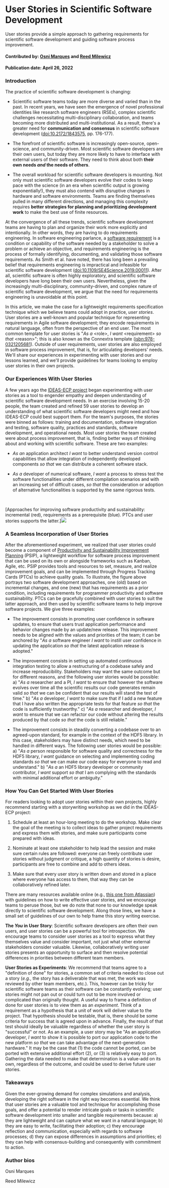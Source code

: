 # User Stories in Scientific Software Development

<!-- deck start -->
User stories provide a simple approach to gathering requirements for scientific software
development and guiding software process improvement. 
<!-- deck end -->

#### Contributed by: [Osni Marques](https://github.com/oamargues) and [Reed Milewicz](https://github.com/rmmilewi)
#### Publication date: April 26, 2022

### Introduction

The practice of scientific software development is changing:

-   Scientific software teams today are more diverse and varied than in
    the past. In recent years, we have seen the emergence of novel
    professional identities like research software engineers (RSEs),
    complex scientific challenges necessitating multi-disciplinary
    collaboration, and teams becoming more distributed and
    multi-institutional. As a result, there's a greater need for
    **communication and consensus** in scientific software
    development ([doi:10.2172/1843575](https://doi.org/10.2172/1843575), pp. 176-177).

-   The forefront of scientific software is increasingly open-source,
    open-science, and community-driven. Most scientific software
    developers are their own users, but today they are more likely to
    have to interface with external users of their software. They need
    to think about both **their own needs *and* the needs of others**.

-   The overall workload for scientific software developers is mounting.
    Not only must scientific software developers evolve their codes to
    keep pace with the science (in an era when scientific output is
    growing exponentially!), they must also contend with disruptive
    changes in hardware and software environments. Teams are finding
    themselves pulled in many different directions, and managing this
    complexity requires **better strategies for planning and
    prioritizing development work** to make the best use of finite
    resources.

At the convergence of all these trends, scientific software development
teams are having to plan and organize their work more explicitly and
intentionally. In other words, they are having to do requirements
engineering. In software engineering parlance, a [software
requirement](https://bssw.io/items/overview-of-requirements-and-requirements-engineering)
is a condition or capability of the software needed by a stakeholder to
solve a problem or achieve an objective, and requirements engineering is
the process of formally identifying, documenting, and validating those
software requirements. As Smith et al. have noted, there has long been a
prevailing belief that requirements engineering is impractical and
infeasible for scientific software development ([doi:10.1109/SE4Science.2019.00011](https://doi.org/10.1109/SE4Science.2019.00011)).
After all, scientific software is often highly exploratory, and
scientific software developers have long been their own users.
Nevertheless, given the increasingly multi-disciplinary,
community-driven, and complex nature of scientific software development,
we argue that the need for requirements engineering is unavoidable at
this point.

In this article, we make the case for a lightweight requirements
specification technique which we believe teams could adopt in practice,
*user stories*. User stories are a well-known and popular technique for
representing requirements in Agile software development; they encode
requirements in natural language, often from the perspective of an end
user. The most common template for user stories is "*As a* \<role\>, *I
want* \<requirement\> *so that* \<reason\>"; this is also known as the
Connextra template ([isbn:978-0321205681](https://isbndb.com/book/9780321205681)). Outside of user requirements, user
stories are also employed in software process improvement, that is, for
articulating developers' needs. We'll share our experiences in
experimenting with user stories and our lessons learned, and we'll
provide guidelines for teams looking to employ user stories in their own
projects.

### Our Experiences With User Stories

A few years ago the [IDEAS-ECP project](https://ideas-productivity.org/ideas-ecp/) 
began experimenting with user stories as a
tool to engender empathy and deepen understanding of scientific software
development needs. In an exercise involving 15-20 people, the team
created and refined 59 user stories to develop an understanding of what
scientific software developers might need and how IDEAS-ECP could best
support them. For the team's purposes, the stories were binned as
follows: training and documentation, software integration and testing,
software quality, practices and standards, software development, and
operational needs. Most user stories the team created were about process
improvement, that is, finding better ways of thinking about and working
with scientific software. These are two examples:

-   *As an* application architect *I want* to better understand version
    control capabilities that allow integration of independently
    developed components *so that* we can distribute a coherent software
    stack.

-   *As a* developer of numerical software, *I want* a process to stress
    test the software functionalities under different compilation
    scenarios and with an increasing set of difficult cases, *so that*
    the consideration or adoption of alternative functionalities is
    supported by the same rigorous tests.

<br>

[Approaches for improving software productivity and sustainability: incremental (red), requirements as a prerequisite (blue). PTCs and user stories supports the latter.]<img src='../../images/ptc-user-stories-improvement.png' class='page lightbox'/>

### A Seamless Incorporation of User Stories

After the aforementioned experiment, we realized that user stories could
become a component of [Productivity and Sustainability Improvement
Planning](https://bssw.io/psip) (PSIP), a lightweight workflow for software process improvement
that can be used on its own or alongside frameworks such as Kanban,
Agile, etc. PSIP provides tools and resources to set, measure, and
realize improvement goals, and can be implemented through Progress
Tracking Cards (PTCs) to achieve quality goals. To illustrate, the figure above
portrays two software development
approaches, one (old) based on incremental changes, and one (new) that
has requirements as a prior condition, including requirements for
programmer productivity and software sustainability. PTCs can be
gracefully combined with user stories to suit the latter approach, and
then used by scientific software teams to help improve software
projects. We give three examples:

-   The improvement consists in promoting user confidence in software
    updates, to ensure that users trust application performance and
    behavior changes made by an update/new release. This improvement
    needs to be aligned with the values and priorities of the team; it
    can be anchored by "*As a* software engineer *I want* to instill
    user confidence in updating the application *so that* the latest
    application release is adopted."

-   The improvement consists in setting up automated continuous
    integration testing to allow a restructuring of a codebase safely
    and increase reproducibility. Stakeholders may want the same outcome
    but for different reasons, and the following user stories would be
    possible: a) "*As a* researcher and a PI, *I want* to ensure that
    however the software evolves over time all the scientific results
    our code generates remain valid *so that* we can be confident that
    our results will stand the test of time." b) "*As a* developer, *I
    want* to make sure that if I add a new feature that I have also
    written the appropriate tests for that feature *so that* the code is
    sufficiently trustworthy." c) "*As a* researcher and developer, *I
    want* to ensure that we can refactor our code without altering the
    results produced by that code *so that* the code is still reliable."

-   The improvement consists in steadily converting a codebase over to
    an agreed-upon standard, for example in the context of the HDF5
    library. In this case, stakeholders may have distinct needs, which
    need to be handled in different ways. The following user stories
    would be possible: a) "*As a* person responsible for software
    quality and correctness for the HDF5 library, *I want* guidance on
    selecting and implementing coding standards *so that* we can make
    our code easy for everyone to read and understand." b) "*As a* an
    HDF5 library developer or community contributor, *I want* support
    *so that* I am complying with the standards with minimal additional
    effort or ambiguity."

### How You Can Get Started With User Stories

For readers looking to adopt user stories within their own projects,
highly recommend starting with a storywriting workshop as we did in the
IDEAS-ECP project:

1.  Schedule at least an hour-long meeting to do the workshop. Make
    clear the goal of the meeting is to collect ideas to gather project
    requirements and express them with stories, and make sure
    participants come prepared with ideas.

2.  Nominate at least one stakeholder to help lead the session and make
    sure certain rules are followed: everyone can freely contribute user
    stories without judgment or critique, a high quantity of stories is
    desire, participants are free to combine and add to others ideas.

3.  Make sure that every user story is written down and stored in a
    place where everyone has access to them, that way they can be
    collaboratively refined later.

There are many resources available online (e.g., [this one from Atlassian](https://www.atlassian.com/agile/project-management/user-stories)) with
guidelines on how to write effective user stories, and we encourage
teams to peruse those, but we do note that none to our knowledge speak
directly to scientific software development. Along those lines, we have
a small set of guidelines of our own to help frame this story writing
exercise.

**The *You* in User Story**: Scientific software developers are often
their own users, and user stories can be a powerful tool for
introspection. We encourage teams to consider user stories as a tool to
express what they themselves value and consider important, not just what
other external stakeholders consider valuable. Likewise, collaboratively
writing user stories presents an opportunity to surface and then resolve
potential differences in priorities between different team members.

**User Stories as Experiments**: We recommend that teams agree to a
"definition of done" for stories, a common set of criteria needed to
close out a story (*e.g.,* the story has a deliverable that was met, the
work was reviewed by other team members, etc.). This, however can be
tricky for scientific software teams as their software can be constantly
evolving; user stories might not pan out or could turn out to be more
involved or complicated than originally thought. A useful way to frame a
definition of done for user stories is to view them as an *experiment*.
Think of a requirement as a hypothesis that a unit of work will deliver
value to the project. That hypothesis should be testable, that is, there
should be some criteria for success that is agreed upon in advance.
Finally, the result of that test should ideally be valuable regardless
of whether the user story is "successful" or not. As an example, a user
story may be "As an application developer, *I want* to show it is
possible to port our application code to the new platform *so that* we
can take advantage of the next-generation hardware." It may be the case
that (1) the code cannot be ported, can be ported with extensive
additional effort (2), or (3) is relatively easy to port. Gathering the
data needed to make that determination is a value-add on its own,
regardless of the outcome, and could be used to derive future user
stories.

### Takeaways

Given the ever-growing demand for complex simulations and analysis,
developing the right software in the right way becomes essential. We
think that user stories are a valuable tool and technique for
accomplishing those goals, and offer a potential to render intricate
goals or tasks in scientific software development into smaller and
tangible requirements because: a) they are lightweight and can capture
what we want in a natural language; b) they are easy to write,
facilitating their adoption; c) they encourage reflection and
communication, especially with regards to software processes; d) they
can expose differences in assumptions and priorities; e) they can help
with consensus-building and consequently with commitment to action.

### Author bios

Osni Marques

Reed Milewicz

<!---
Publish: yes
Pinned: no
Topics: software process improvement, requirements
--->
